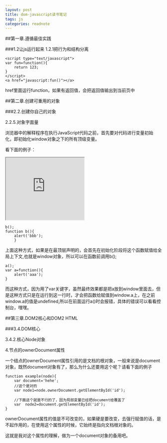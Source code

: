 ```yaml
---
layout: post
title: dom-javascript读书笔记
tags: js
categories: readnote
---
```

##第一章.遵循最佳实践

###1.2让js运行起来
1.2.1把行为和结构分离

    <script type="text/javascript">
    var fun=function(){
    	return 123;
    }
    </script>
    <a href="javascript:fun()"></a>

href里面运行function，如果有返回值，会把返回值输出到当前页中


##第二章.创建可重用的对象

###2.2.创建你自己的对象

2.2.5.对象字面量

浏览器中的解释程序在执行JavaScript代码之前，首先要对代码进行变量初始化，即初始化window对象之下的所有顶级变量。

看下面的例子：

<iframe width="50%" height="200" src="http://jsfiddle.net/h7hce/1/embedded/js,result" allowfullscreen="allowfullscreen" frameborder="1"></iframe>

	b();	
	function b(){
	    alert('bbb');
        }

上面这种方式，如果是在最顶层声明的，会首先在初始化阶段将这个函数赋值给全局上下文,也就是window对象，所以可以在函数前调用b();

	a();
	var a=function(){
		alert('aaa');
	}

而这种方式，因为用了var关键字，虽然最终效果都是把a放到window里面去，但是这种方式只是在运行到这一行时，才会把函数给赋值到window.a上，在之前window.a的值是undefined,所以在前面运行a()时会报错，具体的错误可以看看控制台，嘿嘿。


##第三章.DOM2核心和DOM2 HTML

###3.4.DOM核心

3.4.2.核心Node对象

4.节点的ownerDocument属性

一个结点的ownerDocument属性引用的是文档的根对象，一般来说是document对象，既然document对象有了，那么为什么还要用这个呢？请看下面的例子

	function example(node){
		var document='hehe';	
		//这个是对的
		var node1=node.ownerDocument.getElementById('id');
	
		//下面这个就是不行的了，因为局部变量已经把document给覆盖了
		var  node2=document.getElementById('id');
	}

ownerDocument属性的值是不可改变的，如果硬是要改变，去强行赋值的话，是不起作用的，在使用这个属性的时候，它始终是指向文档根对象的。

这就是我对这个属性的理解，做为一个document对象的备用吧。
